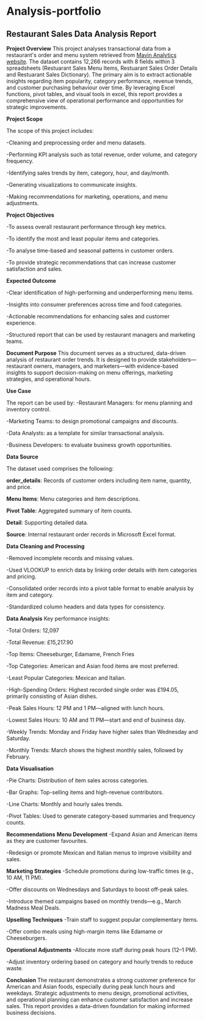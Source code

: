 # Analysis-portfolio
## Restaurant Sales Data Analysis Report
**Project Overview**
This project analyses transactional data from a restaurant's order and menu system retrieved from [Mavin Analytics website](https://mavenanalytics.io/data-playground?order=date_added%2Cdesc&search=rest). The dataset contains 12,266 records with 8 fields within 3 spreadsheets (Restuarant Sales Menu Items, Restuarant Sales Order Details and Restuarant Sales Dictionary). The primary aim is to extract actionable insights regarding item popularity, category performance, revenue trends, and customer purchasing behaviour over time. By leveraging Excel functions, pivot tables, and visual tools in excel, this report provides a comprehensive view of operational performance and opportunities for strategic improvements.

**Project Scope**

The scope of this project includes:

-Cleaning and preprocessing order and menu datasets.

-Performing KPI analysis such as total revenue, order volume, and category frequency.

-Identifying sales trends by item, category, hour, and day/month.

-Generating visualizations to communicate insights.

-Making recommendations for marketing, operations, and menu adjustments.

**Project Objectives**

-To assess overall restaurant performance through key metrics.

-To identify the most and least popular items and categories.

-To analyse time-based and seasonal patterns in customer orders.

-To provide strategic recommendations that can increase customer satisfaction and sales.

**Expected Outcome**

-Clear identification of high-performing and underperforming menu items.

-Insights into consumer preferences across time and food categories.

-Actionable recommendations for enhancing sales and customer experience.

-Structured report that can be used by restaurant managers and marketing teams.

**Document Purpose**
This document serves as a structured, data-driven analysis of restaurant order trends. It is designed to provide stakeholders—restaurant owners, managers, and marketers—with evidence-based insights to support decision-making on menu offerings, marketing strategies, and operational hours.

**Use Case**

The report can be used by:
-Restaurant Managers: for menu planning and inventory control.

-Marketing Teams: to design promotional campaigns and discounts.

-Data Analysts: as a template for similar transactional analysis.

-Business Developers: to evaluate business growth opportunities.


**Data Source**

The dataset used comprises the following:

**order_details**: Records of customer orders including item name, quantity, and price.

**Menu Items**: Menu categories and item descriptions.

**Pivot Table**: Aggregated summary of item counts.

**Detail**: Supporting detailed data.

**Source**: Internal restaurant order records in Microsoft Excel format.


**Data Cleaning and Processing**

-Removed incomplete records and missing values.

-Used VLOOKUP to enrich data by linking order details with item categories and pricing.

-Consolidated order records into a pivot table format to enable analysis by item and category.

-Standardized column headers and data types for consistency.


**Data Analysis**
Key performance insights:

-Total Orders: 12,097

-Total Revenue: £15,217.90

-Top Items: Cheeseburger, Edamame, French Fries

-Top Categories: American and Asian food items are most preferred.

-Least Popular Categories: Mexican and Italian.

-High-Spending Orders: Highest recorded single order was £194.05, primarily consisting of Asian dishes.

-Peak Sales Hours: 12 PM and 1 PM—aligned with lunch hours.

-Lowest Sales Hours: 10 AM and 11 PM—start and end of business day.

-Weekly Trends: Monday and Friday have higher sales than Wednesday and Saturday.

-Monthly Trends: March shows the highest monthly sales, followed by February.


**Data Visualisation**

-Pie Charts: Distribution of item sales across categories.

-Bar Graphs: Top-selling items and high-revenue contributors.

-Line Charts: Monthly and hourly sales trends.

-Pivot Tables: Used to generate category-based summaries and frequency counts.

**Recommendations**
**Menu Development**
-Expand Asian and American items as they are customer favourites.

-Redesign or promote Mexican and Italian menus to improve visibility and sales.

**Marketing Strategies**
-Schedule promotions during low-traffic times (e.g., 10 AM, 11 PM).

-Offer discounts on Wednesdays and Saturdays to boost off-peak sales.

-Introduce themed campaigns based on monthly trends—e.g., March Madness Meal Deals.

**Upselling Techniques**
-Train staff to suggest popular complementary items.

-Offer combo meals using high-margin items like Edamame or Cheeseburgers.

**Operational Adjustments**
-Allocate more staff during peak hours (12–1 PM).

-Adjust inventory ordering based on category and hourly trends to reduce waste.

**Conclusion**
The restaurant demonstrates a strong customer preference for American and Asian foods, especially during peak lunch hours and weekdays. Strategic adjustments to menu design, promotional activities, and operational planning can enhance customer satisfaction and increase sales. This report provides a data-driven foundation for making informed business decisions.


